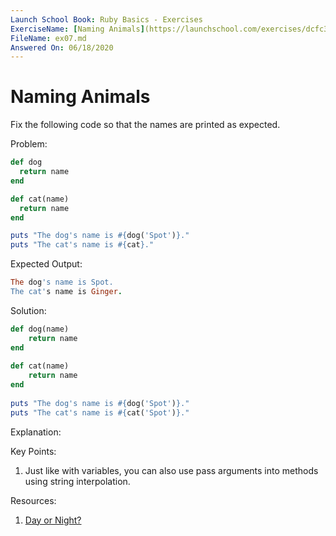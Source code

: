 ```yaml
---
Launch School Book: Ruby Basics - Exercises
ExerciseName: [Naming Animals](https://launchschool.com/exercises/dcfc3ed1)
FileName: ex07.md
Answered On: 06/18/2020
---
```


# Naming Animals
Fix the following code so that the names are printed as expected.

Problem:
```ruby
def dog
  return name
end

def cat(name)
  return name
end

puts "The dog's name is #{dog('Spot')}."
puts "The cat's name is #{cat}."
```

Expected Output:
```ruby
The dog's name is Spot.
The cat's name is Ginger.
```

Solution:
```ruby
def dog(name)
	return name
end
  
def cat(name)
	return name
end
  
puts "The dog's name is #{dog('Spot')}."
puts "The cat's name is #{cat('Spot')}."
```

Explanation: 

Key Points:
1. Just like with variables, you can also use pass arguments into methods 
using string interpolation.

Resources:
1. [Day or Night?](https://launchschool.com/exercises/dcfc3ed1)